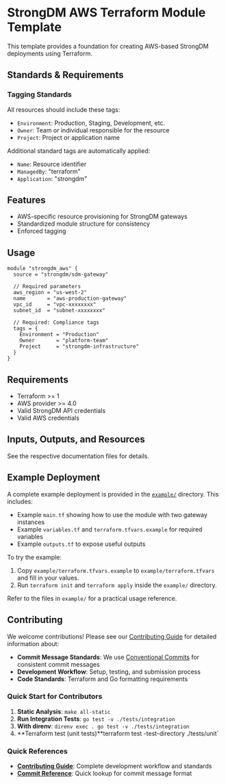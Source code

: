 # StrongDM AWS Terraform Module Template

This template provides a foundation for creating AWS-based StrongDM deployments using Terraform.

## Standards & Requirements

### Tagging Standards
All resources should include these tags:
- `Environment`: Production, Staging, Development, etc.
- `Owner`: Team or individual responsible for the resource
- `Project`: Project or application name

Additional standard tags are automatically applied:
- `Name`: Resource identifier
- `ManagedBy`: "terraform"
- `Application`: "strongdm"


## Features
- AWS-specific resource provisioning for StrongDM gateways
- Standardized module structure for consistency
- Enforced tagging

## Usage
```hcl
module "strongdm_aws" {
  source = "strongdm/sdm-gateway"
  
  // Required parameters
  aws_region = "us-west-2"
  name       = "aws-production-gateway"
  vpc_id     = "vpc-xxxxxxxx"
  subnet_id  = "subnet-xxxxxxxx"
  
  // Required: Compliance tags
  tags = {
    Environment = "Production"
    Owner       = "platform-team"
    Project     = "strongdm-infrastructure"
  }
}
```

## Requirements
- Terraform >= 1
- AWS provider >= 4.0
- Valid StrongDM API credentials
- Valid AWS credentials

## Inputs, Outputs, and Resources
See the respective documentation files for details.

## Example Deployment

A complete example deployment is provided in the [`example/`](./example/) directory. This includes:
- Example `main.tf` showing how to use the module with two gateway instances
- Example `variables.tf` and `terraform.tfvars.example` for required variables
- Example `outputs.tf` to expose useful outputs

To try the example:
1. Copy `example/terraform.tfvars.example` to `example/terraform.tfvars` and fill in your values.
2. Run `terraform init` and `terraform apply` inside the `example/` directory.

Refer to the files in `example/` for a practical usage reference.

## Contributing

We welcome contributions! Please see our [Contributing Guide](CONTRIBUTING.md) for detailed information about:

- **Commit Message Standards**: We use [Conventional Commits](https://www.conventionalcommits.org/) for consistent commit messages
- **Development Workflow**: Setup, testing, and submission process
- **Code Standards**: Terraform and Go formatting requirements

### Quick Start for Contributors

1. **Static Analysis**: `make all-static`
2. **Run Integration Tests**: `go test -v ./tests/integration`
3. **With direnv**: `direnv exec . go test -v ./tests/integration`
4. **Terraform test (unit tests)**terraform test -test-directory ./tests/unit`

### Quick References
- **[Contributing Guide](CONTRIBUTING.md)**: Complete development workflow and standards
- **[Commit Reference](docs/COMMIT_REFERENCE.md)**: Quick lookup for commit message format